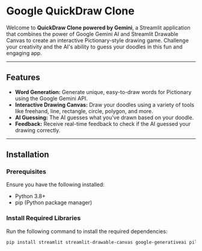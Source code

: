 # Google QuickDraw Clone

Welcome to **QuickDraw Clone powered by Gemini**, a Streamlit application that combines the power of Google Gemini AI and Streamlit Drawable Canvas to create an interactive Pictionary-style drawing game. Challenge your creativity and the AI's ability to guess your doodles in this fun and engaging app.

---

## Features

- **Word Generation:** Generate unique, easy-to-draw words for Pictionary using the Google Gemini API.
- **Interactive Drawing Canvas:** Draw your doodles using a variety of tools like freehand, line, rectangle, circle, polygon, and more.
- **AI Guessing:** The AI guesses what you've drawn based on your doodle.
- **Feedback:** Receive real-time feedback to check if the AI guessed your drawing correctly.

---

## Installation

### Prerequisites

Ensure you have the following installed:
- Python 3.8+
- pip (Python package manager)

### Install Required Libraries

Run the following command to install the required dependencies:

```bash
pip install streamlit streamlit-drawable-canvas google-generativeai pillow
